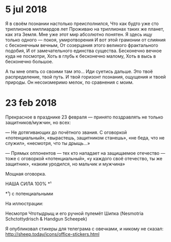 # 5 jul 2018

Я в своём познании настолько преисполнился,
Что как будто уже сто триллионов миллиардов лет
Проживаю на триллионах таких же планет, как эта Земля.
Мне уже этот мир абсолютно понятен.
Я здесь ищу только одного — покоя, умиротворения
И вот этой грамонии от слияния с бесконечным вечным,
От созерцания этого великого фрактального подобия,
И от замечательного единства существа.
Бесконечно вечное куда не посмотри,
Хоть в глубь к бесконечно малому,
Хоть в высь в бесконечно большое.

А ты мне опять со своими там это... Иди суетись дальше.
Это твоё распределение, твой путь.
И твой горизонт познания, ощущения и твоей природы.
Он несоизмеримо мелок, по сравнения с моим.


# 23 feb 2018

Прекрасное в празднике 23 февраля — принято поздравлять не только защитников/мужчин, но всех:

— Не дотягивающих до почётного звания. С оговоркой «потенциальный», «вырастешь, защитником станешь», «не беда, что не служил», «несмотря, что ты дрыщь...»

— Прямых оппонентов — тех кто нападает на защищаемое отечество — тоже с оговоркой «потенциальный», «у каждого своё отечество, ты же защитник», «каким уродился, но мальчик и мужчина»

Мощная оговорка.

НАША СИЛА 100% *¹

*¹) с потенциальными

На иллюстрации:

Несмотря Чтотыдрыщ и его ручной пулемёт Шипка (Nesmotria Schctottydrisch & Handgun Scheepek)

Я опубликовал стикеры для телеграма с овечками, и никому не сказал: http://sheep.today/icons/office-stickers.html

